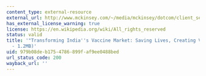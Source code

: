 ```yaml
---
content_type: external-resource
external_url: http://www.mckinsey.com/~/media/mckinsey/dotcom/client_service/pharma%20and%20medical%20products/pmp%20new/pdfs/transforming_indias_vaccines_market.ashx
has_external_license_warning: true
license: https://en.wikipedia.org/wiki/All_rights_reserved
status: valid
title: '"Transforming India''s Vaccine Market: Saving Lives, Creating Value." (PDF
  - 1.2MB)'
uid: 979b08de-b175-4786-899f-af9ee0488bed
url_status_code: 200
wayback_url: ''
---
```

